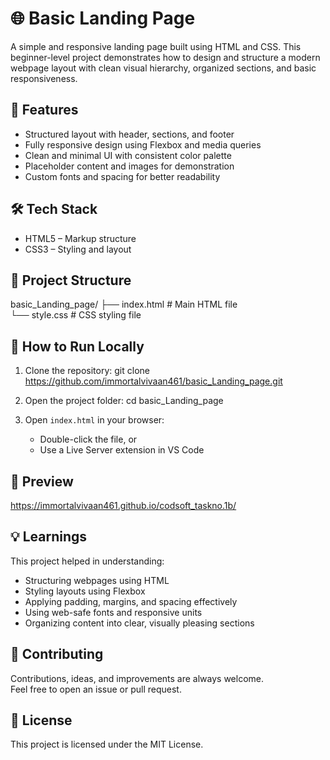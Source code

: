 # 🌐 Basic Landing Page

A simple and responsive landing page built using HTML and CSS. This beginner-level project demonstrates how to design and structure a modern webpage layout with clean visual hierarchy, organized sections, and basic responsiveness.

## 🚀 Features

- Structured layout with header, sections, and footer
- Fully responsive design using Flexbox and media queries
- Clean and minimal UI with consistent color palette
- Placeholder content and images for demonstration
- Custom fonts and spacing for better readability

## 🛠️ Tech Stack

- HTML5 – Markup structure
- CSS3 – Styling and layout

## 📂 Project Structure

basic_Landing_page/
├── index.html       # Main HTML file  
└── style.css        # CSS styling file

## 🔧 How to Run Locally

1. Clone the repository:
   git clone https://github.com/immortalvivaan461/basic_Landing_page.git

2. Open the project folder:
   cd basic_Landing_page

3. Open `index.html` in your browser:
   - Double-click the file, or
   - Use a Live Server extension in VS Code

## 📸 Preview

https://immortalvivaan461.github.io/codsoft_taskno.1b/

## 💡 Learnings

This project helped in understanding:
- Structuring webpages using HTML
- Styling layouts using Flexbox
- Applying padding, margins, and spacing effectively
- Using web-safe fonts and responsive units
- Organizing content into clear, visually pleasing sections

## 🤝 Contributing

Contributions, ideas, and improvements are always welcome.  
Feel free to open an issue or pull request.

## 📜 License

This project is licensed under the MIT License.
